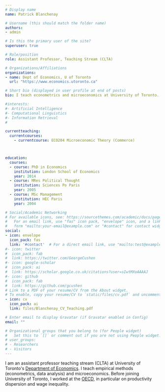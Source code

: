 ```yaml
---
# Display name
name: Patrick Blanchenay

# Username (this should match the folder name)
authors:
- admin

# Is this the primary user of the site?
superuser: true

# Role/position
role: Assistant Professor, Teaching Stream (CLTA)

# Organizations/Affiliations
organizations:
- name: Dept of Economics, U of Toronto
  url: "https://www.economics.utoronto.ca"

# Short bio (displayed in user profile at end of posts)
bio: I teach econometrics and microeconomics at University of Toronto.

#interests:
#- Artificial Intelligence
#- Computational Linguistics
#- Information Retrieval
#

currentteaching:
  currentcourses:
    - currentcourse: ECO204 Microeconomic Theory (Commerce)



education:
  courses:
  - course: PhD in Economics
    institution: London School of Economics
    year: 2014
  - course: MRes Political Thought
    institution: Sciences Po Paris
    year: 2005
  - course: MSc Management
    institution: HEC Paris
    year: 2004

# Social/Academic Networking
# For available icons, see: https://sourcethemes.com/academic/docs/page-builder/#icons
#   For an email link, use "fas" icon pack, "envelope" icon, and a link in the
#   form "mailto:your-email@example.com" or "#contact" for contact widget.
social:
- icon: envelope
  icon_pack: fas
  link: '#contact'  # For a direct email link, use "mailto:test@example.org".
#- icon: twitter
#  icon_pack: fab
#  link: https://twitter.com/GeorgeCushen
#- icon: google-scholar
#  icon_pack: ai
#  link: https://scholar.google.co.uk/citations?user=sIwtMXoAAAAJ
#- icon: github
#  icon_pack: fab
#  link: https://github.com/gcushen
# Link to a PDF of your resume/CV from the About widget.
# To enable, copy your resume/CV to `static/files/cv.pdf` and uncomment the lines below.
- icon: cv
  icon_pack: ai
  link: files/Blanchenay_CV_Teaching.pdf

# Enter email to display Gravatar (if Gravatar enabled in Config)
email: ""

# Organizational groups that you belong to (for People widget)
#   Set this to `[]` or comment out if you are not using People widget.  
# user_groups:
# - Researchers
# - Visitors
---
```

I am an assistant professor teaching stream (CLTA) at University of Toronto's [Department of Economics](http://www.economics.utoronto.ca). I teach empirical methods (econometrics, data analysis) and microeconomics.  Before joining University of Toronto, I worked at the [OECD](https://www.oecd.org), in particular on productivity dispersion and wage inequality.
